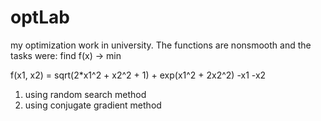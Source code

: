 # optLab

my optimization work in university. The functions are nonsmooth and the tasks were:
find f(x) -> min

f(x1, x2) = sqrt(2*x1^2 + x2^2 + 1) + exp(x1^2 + 2x2^2) -x1 -x2
1. using random search method
2. using conjugate gradient method
